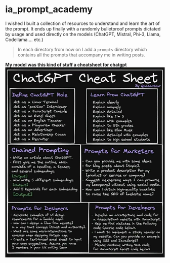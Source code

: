 # ia_prompt_academy

I wished I built a collection of resources to understand and learn the art of the prompt. It ends up finally with a randomly bulletproof prompts dictated by usage and used directly on the models (ChatGPT, Mistral, Phi-3, Llama, Codellama.... etc.)

> In each directory from now on I add a `prompts` directory which contains all the prompts that accompany me in writing posts.

**My model was this kind of stuff a cheatsheet for chatgpt**
![A model cheatsheet for chatgpt](cheat_sheet-chatgpt-v0-yi71i3dbm6ua1.jpg)
